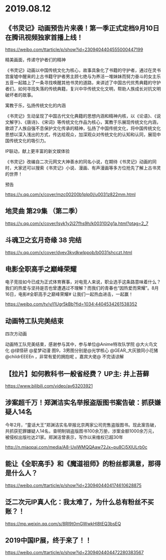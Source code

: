 # 2019.08.12


## 《书灵记》动画预告片来袭！第一季正式定档9月10日在腾讯视频独家首播上线！

https://weibo.com/ttarticle/p/show?id=2309404404555000447199

精美画面，传递守护者们的精神

《书灵记》动画以中国传统文化为核心，故事具象化了书籍的守护者，通过在灵书宫废墟中醒来的上古书籍守护者男主顾七绝与为养活一堆妹妹而努力奋斗的女主乐五音一起踏上了一条寻找唤醒其他书灵的道路，来讲述了中国古代优秀典籍的守护者们，如何寻找失落的传统典籍，复兴中华传统文化文明，帮助人族成长对抗文明破坏者的故事。

寓教于乐，弘扬传统文化的内涵

《书灵记》生动呈现了中国古代文化典籍的思想内涵和精神内核，以《论语》、《说文解字》、《唐诗》、《宋词》等传统文化作品为核心，寓教于乐展现传统文化内涵，歌颂了人族自强不息保护文化传承的精神，弘扬了中国传统文化，将中国传统文化思想以深入浅出的方式，传达给观众，加深观众对传统文化的认知和认同，展现中国传统文化的吸引力。

IP联动，献上更丰富的新文娱体验

《书灵记》改编自二次元网文大神善水的同名小说，在期待《书灵记》动画的同时，大家还可以搜索《书灵记》小说、漫画、有声漫画等多方位抢先了解上古书灵的世界！ 

预告

https://v.qq.com/x/cover/mzc00200b1plp0l/u0031z822mm.html
## 地灵曲 第29集  （第二季）

https://v.qq.com/x/cover/lsyk1y2j27fhs9h/k00310l2g1a.html?ptag=2_7
## 斗魂卫之玄月奇缘  38  完结

https://v.qq.com/x/cover/dvev3kvdkwlppob/b0031shcczt.html
## 电影全职高手之巅峰荣耀

电子竞技如今已成为正式体育赛事，对电竞人来说，职业选手这条路意味着什么？我们的热爱与坚持是否也曾遭遇过不理解？而我们的青春也“因热爱而荣耀”。8月16日，电影#全职高手之巅峰荣耀# 让我们一起热血进击，一起赢！

https://weibo.com/tv/v/I1Ugr5kBb?fid=1034:4404534261538352
## 动画特工队完美结束

四次方动画  

动画特工队完美结束，感谢参与其中，参与单位@Anime特攻队学院 @大火鸟文化 @绿怪研 @星梦动漫 图9，3男图分别是@光学核心 @GEAR_大灰狼同小花猪 @childrEEEEn ，非常有爱的拥抱呢 。嘉宾大佬@ 不完请谅解
##   【拉片】如何教科书一般省经费？ UP主: 井上苔藓

https://www.bilibili.com/video/av63203921
 
## 涉案超千万！郑渊洁实名举报盗版图书案告破：抓获嫌疑人14名

今年2月，“童话大王”郑渊洁实名举报北京两家公司兜售盗版图书。现此案告破，共抓获犯罪嫌疑人14名，查明制销盗版图书100余万册，涉案金额1000余万元，被侵权出版社达21家。郑渊洁曾表示，写作以来维权已超30年

http://n.miaopai.com/media/A8-UxiWMQQAaw72Jx~pu8Cj5XlULrb0c
## 能让《全职高手》和《魔道祖师》的粉丝都满意，那得是什么人？

https://weibo.com/ttarticle/p/show?id=2309404404174610628875
## 泛二次元IP真人化：我太难了，为什么总有粉丝不买账？！

https://mp.weixin.qq.com/s/8Rl9t0mGWwkHl8tEQ3bsEQ
## 2019中国IP展，终于来了！！

https://weibo.com/ttarticle/p/show?id=2309404404472280383567
 